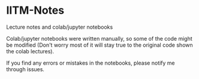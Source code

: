 # IITM-Notes

Lecture notes and colab/jupyter notebooks

Colab/jupyter notebooks were written manually, so some of the code might be modified (Don't worry most of it will stay true to the original code shown the colab lectures).

If you find any errors or mistakes in the notebooks, please notify me through issues.
